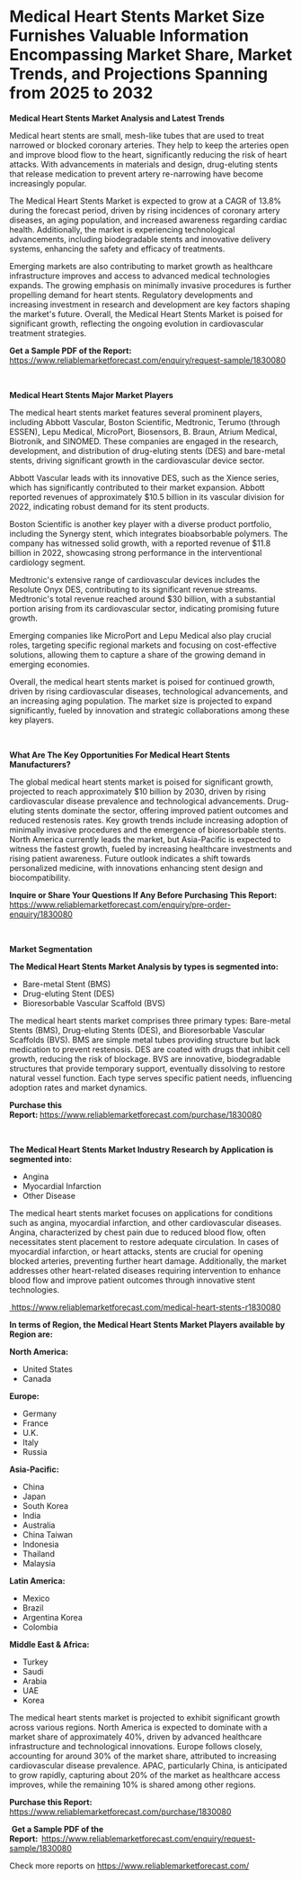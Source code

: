 <p><h1>Medical Heart Stents Market Size Furnishes Valuable Information Encompassing Market Share, Market Trends, and Projections Spanning from 2025 to 2032</h1></p><p><strong>Medical Heart Stents Market Analysis and Latest Trends</strong></p>
<p><p>Medical heart stents are small, mesh-like tubes that are used to treat narrowed or blocked coronary arteries. They help to keep the arteries open and improve blood flow to the heart, significantly reducing the risk of heart attacks. With advancements in materials and design, drug-eluting stents that release medication to prevent artery re-narrowing have become increasingly popular.</p><p>The Medical Heart Stents Market is expected to grow at a CAGR of 13.8% during the forecast period, driven by rising incidences of coronary artery diseases, an aging population, and increased awareness regarding cardiac health. Additionally, the market is experiencing technological advancements, including biodegradable stents and innovative delivery systems, enhancing the safety and efficacy of treatments.</p><p>Emerging markets are also contributing to market growth as healthcare infrastructure improves and access to advanced medical technologies expands. The growing emphasis on minimally invasive procedures is further propelling demand for heart stents. Regulatory developments and increasing investment in research and development are key factors shaping the market's future. Overall, the Medical Heart Stents Market is poised for significant growth, reflecting the ongoing evolution in cardiovascular treatment strategies.</p></p>
<p><strong>Get a Sample PDF of the Report:&nbsp;</strong> <a href="https://www.reliablemarketforecast.com/enquiry/request-sample/1830080?utm_campaign=2324&utm_medium=2&utm_source=Github&utm_content=ia&utm_term=05032025&utm_id=medical-heart-stents">https://www.reliablemarketforecast.com/enquiry/request-sample/1830080</a></p>
<p>&nbsp;</p>
<p><strong>Medical Heart Stents Major Market Players</strong></p>
<p><p>The medical heart stents market features several prominent players, including Abbott Vascular, Boston Scientific, Medtronic, Terumo (through ESSEN), Lepu Medical, MicroPort, Biosensors, B. Braun, Atrium Medical, Biotronik, and SINOMED. These companies are engaged in the research, development, and distribution of drug-eluting stents (DES) and bare-metal stents, driving significant growth in the cardiovascular device sector.</p><p>Abbott Vascular leads with its innovative DES, such as the Xience series, which has significantly contributed to their market expansion. Abbott reported revenues of approximately $10.5 billion in its vascular division for 2022, indicating robust demand for its stent products. </p><p>Boston Scientific is another key player with a diverse product portfolio, including the Synergy stent, which integrates bioabsorbable polymers. The company has witnessed solid growth, with a reported revenue of $11.8 billion in 2022, showcasing strong performance in the interventional cardiology segment.</p><p>Medtronic's extensive range of cardiovascular devices includes the Resolute Onyx DES, contributing to its significant revenue streams. Medtronic's total revenue reached around $30 billion, with a substantial portion arising from its cardiovascular sector, indicating promising future growth.</p><p>Emerging companies like MicroPort and Lepu Medical also play crucial roles, targeting specific regional markets and focusing on cost-effective solutions, allowing them to capture a share of the growing demand in emerging economies.</p><p>Overall, the medical heart stents market is poised for continued growth, driven by rising cardiovascular diseases, technological advancements, and an increasing aging population. The market size is projected to expand significantly, fueled by innovation and strategic collaborations among these key players.</p></p>
<p>&nbsp;</p>
<p><strong>What Are The Key Opportunities For Medical Heart Stents Manufacturers?</strong></p>
<p><p>The global medical heart stents market is poised for significant growth, projected to reach approximately $10 billion by 2030, driven by rising cardiovascular disease prevalence and technological advancements. Drug-eluting stents dominate the sector, offering improved patient outcomes and reduced restenosis rates. Key growth trends include increasing adoption of minimally invasive procedures and the emergence of bioresorbable stents. North America currently leads the market, but Asia-Pacific is expected to witness the fastest growth, fueled by increasing healthcare investments and rising patient awareness. Future outlook indicates a shift towards personalized medicine, with innovations enhancing stent design and biocompatibility.</p></p>
<p><strong>Inquire or Share Your Questions If Any Before Purchasing This Report:</strong> <a href="https://www.reliablemarketforecast.com/enquiry/pre-order-enquiry/1830080?utm_campaign=2324&utm_medium=2&utm_source=Github&utm_content=ia&utm_term=05032025&utm_id=medical-heart-stents">https://www.reliablemarketforecast.com/enquiry/pre-order-enquiry/1830080</a></p>
<p>&nbsp;</p>
<p><strong>Market Segmentation</strong></p>
<p><strong>The Medical Heart Stents Market Analysis by types is segmented into:</strong></p>
<p><ul><li>Bare-metal Stent (BMS)</li><li>Drug-eluting Stent (DES)</li><li>Bioresorbable Vascular Scaffold (BVS)</li></ul></p>
<p><p>The medical heart stents market comprises three primary types: Bare-metal Stents (BMS), Drug-eluting Stents (DES), and Bioresorbable Vascular Scaffolds (BVS). BMS are simple metal tubes providing structure but lack medication to prevent restenosis. DES are coated with drugs that inhibit cell growth, reducing the risk of blockage. BVS are innovative, biodegradable structures that provide temporary support, eventually dissolving to restore natural vessel function. Each type serves specific patient needs, influencing adoption rates and market dynamics.</p></p>
<p><strong>Purchase this Report:&nbsp;</strong><a href="https://www.reliablemarketforecast.com/purchase/1830080?utm_campaign=2324&utm_medium=2&utm_source=Github&utm_content=ia&utm_term=05032025&utm_id=medical-heart-stents">https://www.reliablemarketforecast.com/purchase/1830080</a></p>
<p>&nbsp;</p>
<p><strong>The Medical Heart Stents Market Industry Research by Application is segmented into:</strong></p>
<p><ul><li>Angina</li><li>Myocardial Infarction</li><li>Other Disease</li></ul></p>
<p><p>The medical heart stents market focuses on applications for conditions such as angina, myocardial infarction, and other cardiovascular diseases. Angina, characterized by chest pain due to reduced blood flow, often necessitates stent placement to restore adequate circulation. In cases of myocardial infarction, or heart attacks, stents are crucial for opening blocked arteries, preventing further heart damage. Additionally, the market addresses other heart-related diseases requiring intervention to enhance blood flow and improve patient outcomes through innovative stent technologies.</p></p>
<p><a href="https://www.reliablemarketforecast.com/medical-heart-stents-r1830080?utm_campaign=2324&utm_medium=2&utm_source=Github&utm_content=ia&utm_term=05032025&utm_id=medical-heart-stents">&nbsp;https://www.reliablemarketforecast.com/medical-heart-stents-r1830080</a></p>
<p><strong>In terms of Region, the Medical Heart Stents Market Players available by Region are:</strong></p>
<p>
    <p> <strong> North America: </strong>
        <ul>
            <li>United States</li>
            <li>Canada</li>
        </ul>
        </p> 
    <p> <strong> Europe: </strong>
        <ul>
            <li>Germany</li>
            <li>France</li>
            <li>U.K.</li>
            <li>Italy</li>
            <li>Russia</li>
        </ul>
        </p> 
    <p> <strong> Asia-Pacific: </strong>
        <ul>
            <li>China</li>
            <li>Japan</li>
            <li>South Korea</li>
            <li>India</li>
            <li>Australia</li>
            <li>China Taiwan</li>
            <li>Indonesia</li>
            <li>Thailand</li>
            <li>Malaysia</li>
        </ul>
        </p> 
    <p> <strong> Latin America: </strong>
        <ul>
            <li>Mexico</li>
            <li>Brazil</li>
            <li>Argentina Korea</li>
            <li>Colombia</li>
        </ul>
        </p> 
    <p> <strong> Middle East & Africa: </strong>
        <ul>
            <li>Turkey</li>
            <li>Saudi</li>
            <li>Arabia</li>
            <li>UAE</li>
            <li>Korea</li>
        </ul>
    </p>
    </p>
<p><p>The medical heart stents market is projected to exhibit significant growth across various regions. North America is expected to dominate with a market share of approximately 40%, driven by advanced healthcare infrastructure and technological innovations. Europe follows closely, accounting for around 30% of the market share, attributed to increasing cardiovascular disease prevalence. APAC, particularly China, is anticipated to grow rapidly, capturing about 20% of the market as healthcare access improves, while the remaining 10% is shared among other regions.</p></p>
<p><strong>Purchase this Report: </strong><a href="https://www.reliablemarketforecast.com/purchase/1830080?utm_campaign=2324&utm_medium=2&utm_source=Github&utm_content=ia&utm_term=05032025&utm_id=medical-heart-stents">https://www.reliablemarketforecast.com/purchase/1830080</a></p>
<p>&nbsp;<strong>Get a Sample PDF of the Report:&nbsp;&nbsp;</strong><a href="https://www.reliablemarketforecast.com/enquiry/request-sample/1830080?utm_campaign=2324&utm_medium=2&utm_source=Github&utm_content=ia&utm_term=05032025&utm_id=medical-heart-stents">https://www.reliablemarketforecast.com/enquiry/request-sample/1830080</a></p>
<p><strong></strong></p>
<p>Check more reports on <a href="https://www.reliablemarketforecast.com/?utm_campaign=2324&utm_medium=2&utm_source=Github&utm_content=ia&utm_term=05032025&utm_id=medical-heart-stents">https://www.reliablemarketforecast.com/</a></p>